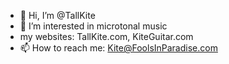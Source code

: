 - 👋 Hi, I’m @TallKite
- 👀 I’m interested in microtonal music
- my websites: TallKite.com, KiteGuitar.com
- 📫 How to reach me: Kite@FoolsInParadise.com

<!---
TallKite/TallKite is a ✨ special ✨ repository because its `README.md` (this file) appears on your GitHub profile.
You can click the Preview link to take a look at your changes.
--->
